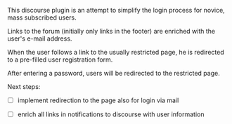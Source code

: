 This discourse plugin is an attempt to simplify the login process for novice, mass subscribed users.

Links to the forum (initially only links in the footer) are enriched with the user's e-mail address. 

When the user follows a link to the usually restricted page, he is redirected to a pre-filled user registration form.

After entering a password, users will be redirected to the restricted page.

Next steps:

- [ ] implement redirection to the page also for login via mail
- [ ] enrich all links in notifications to discourse with user information


 